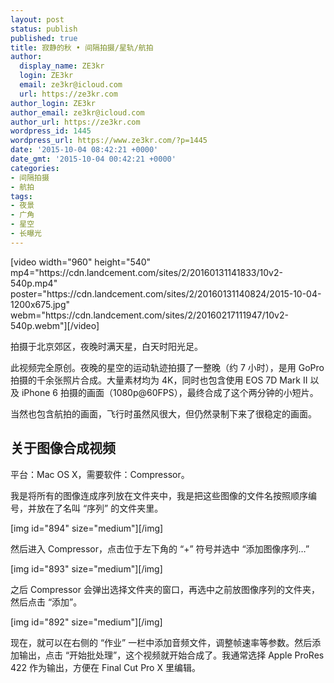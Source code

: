 ```yaml
---
layout: post
status: publish
published: true
title: 寂静的秋 • 间隔拍摄/星轨/航拍
author:
  display_name: ZE3kr
  login: ZE3kr
  email: ze3kr@icloud.com
  url: https://ze3kr.com
author_login: ZE3kr
author_email: ze3kr@icloud.com
author_url: https://ze3kr.com
wordpress_id: 1445
wordpress_url: https://www.ze3kr.com/?p=1445
date: '2015-10-04 08:42:21 +0000'
date_gmt: '2015-10-04 00:42:21 +0000'
categories:
- 间隔拍摄
- 航拍
tags:
- 夜景
- 广角
- 星空
- 长曝光
---
```

<p>[video width="960" height="540" mp4="https://cdn.landcement.com/sites/2/20160131141833/10v2-540p.mp4" poster="https://cdn.landcement.com/sites/2/20160131140824/2015-10-04-1200x675.jpg" webm="https://cdn.landcement.com/sites/2/20160217111947/10v2-540p.webm"][/video]</p>
<p>拍摄于北京郊区，夜晚时满天星，白天时阳光足。</p>
<p>此视频完全原创。夜晚的星空的运动轨迹拍摄了一整晚（约 7 小时），是用 GoPro 拍摄的千余张照片合成。大量素材均为 4K，同时也包含使用 EOS 7D Mark II 以及 iPhone 6 拍摄的画面（1080p@60FPS），最终合成了这个两分钟的小短片。</p>
<p>当然也包含航拍的画面，飞行时虽然风很大，但仍然录制下来了很稳定的画面。</p>
<h2>关于图像合成视频</h2>
<p>平台：Mac OS X，需要软<!--more-->件：Compressor。</p>
<p>我是将所有的图像连成序列放在文件夹中，我是把这些图像的文件名按照顺序编号，并放在了名叫 “序列” 的文件夹里。</p>
<p>[img id="894" size="medium"][/img]</p>
<p>然后进入 Compressor，点击位于左下角的 “+” 符号并选中 “添加图像序列…”</p>
<p>[img id="893" size="medium"][/img]</p>
<p>之后 Compressor 会弹出选择文件夹的窗口，再选中之前放图像序列的文件夹，然后点击 “添加”。</p>
<p>[img id="892" size="medium"][/img]</p>
<p>现在，就可以在右侧的 “作业” 一栏中添加音频文件，调整帧速率等参数。然后添加输出，点击 “开始批处理”，这个视频就开始合成了。我通常选择 Apple ProRes 422 作为输出，方便在 Final Cut Pro X 里编辑。</p>
